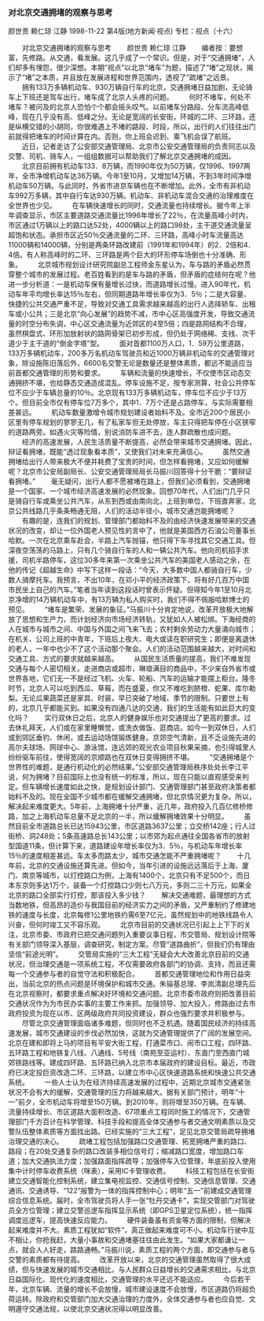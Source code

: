 ### 对北京交通拥堵的观察与思考
颜世贵  赖仁琼  江静
1998-11-22
第4版(地方新闻·视点)
专栏：视点（十六）

　　对北京交通拥堵的观察与思考
　　颜世贵  赖仁琼  江静
　　编者按：要想富，先修路。从交通，看发展。这几乎成了一个常识。但是，对于“交通拥堵”，人们却多有埋怨，很少深想。本期“视点”以北京“堵车”为题，描述了“堵”之现状，揭示了“堵”之本质，并且放在发展进程和世界范围内，透视了“疏堵”之远景。
　　拥有133万多辆机动车、930万辆自行车的北京，交通拥堵日益加剧，无论骑车上下班还是驾车出行，堵车成了北京人头疼的问题。
　　何时不堵车，何处不堵车？被问及的北京人恐怕个个都会摇头叹气。以前堵车分路段、分车流高峰低峰，现在几乎没有高、低峰之分。无论是宽阔的长安街，环城的二环、三环路，还是纵横交错的小胡同，你很难遇上不堵的路段、时段，所以，出行的人们往往出门前就得把堵车的时间计算在内。否则，你上班会迟到、乘飞机会误了航班。
　　近日，记者走访了公安部交通管理局、北京市公安交通管理局的负责同志以及交警、司机、骑车人，一组组数据可以帮助我们了解北京交通拥堵的成因。
　　北京目前拥有机动车133．8万辆，而1990年仅为50万辆，仅1996、1997两年，全市净增机动车达36万辆。今年1至10月，又增加14万辆，不到3年时间净增机动车50万辆。与此同时，外省市进京车辆也在不断增加。此外，全市有非机动车992万多辆，其中自行车达930万辆。机动车、非机动车混合交通的治理难度在全世界也少见。
　　在车辆快速增长的同时，交通流量也持续增长。据今年上半年调查显示，市区主要道路交通流量比1996年增长了22％，在流量高峰小时内，市区通过1万辆以上的路口达52处，4000辆以上的路口98处，主干道交通流量呈超饱和状态。承担市区近50％交通流量的二环、三环路，高峰小时车流量高达11000辆和14000辆，分别是两条环路改建前（1991年和1994年）的2．2倍和4．4倍。有人称高峰时的二环、三环路是两个巨大的环形停车场倒也十分准确、形象。
　　北京城市规划设计研究院副总工程师金东星认为，车与路的矛盾必然贯穿整个城市的发展过程。老百姓看到的是车与路的矛盾，但矛盾的症结何在呢？他进一步分析道：一是机动车保有量增长过快，而道路增长过慢。进入90年代，机动车年平均增长率达15％左右，但同期道路年增长率仅为3．5％；二是大容量、快捷的公共交通严重不足，导致对交通工具需求越来越高的出行人选择轿车、出租车或小公共；三是北京“向心发展”的趋势不减，市中心区高强度开发，导致交通流量的时空分布失调，中心区交通流量为近郊区的4至5倍；四是路网结构不合理，虽然棋盘式、环形加放射状的路网骨架已初步形成，但仍处于网络稀、支线、次干道少于主干道的“倒金字塔”型。
　　面对首都1100万人口，1．59万公里道路，133万多辆机动车，200多万名机动车驾驶员和近1000万辆非机动车的交通管理对象，除设施陈旧落后外，6600名交警无论是数量还是整体素质，都远不能适应当前首都交通管理的形势和要求。
　　车辆和流量的快速增长，不仅使市区动态交通拥挤不堪，也给静态交通造成混乱。停车设施不足，按专家测算，社会公共停车位不应少于车辆总量的10％。北京现有133万多辆机动车，停车位不应少于13万个。但目前全市仅有停车位7万多个，其中1．7万个还是占路停车，与实际需要相差甚远。
　　机动车数量激增令城市规划建设者始料不及。全市近200个居民小区里有停车规划的寥寥无几，有了私家车但无处停放，车主只得把车停在小区狭窄的道路两旁。如遇火灾等险情，别说消防车进不去，连人群疏散也成问题。
　　经济的高速发展，人民生活质量不断提高，必然会带来城市交通拥堵。因此，辩证看拥堵，既能“透过现象看本质”，又使我们对未来充满信心。
　　虽然交通拥堵给出行人带来极大不便并耗费了宝贵的时间，但怎样看拥堵，又应如何缓解呢？北京市公安局副局长、公安交通管理局局长马振川回答得十分干脆：“要辩证看拥堵。”
　　毫无疑问，出行人都不愿被堵在路上，但我们必须看到，交通拥堵是一个国家、一个城市经济高速发展的必然现象。回想70年代，人们出门几乎只是骑自行车或乘坐公共汽车，从东到西或由南向北，上班到单位，下班直奔家，北京公共线路几乎条条畅通无阻，人们的活动半径小，城市交通岂能拥堵呢？
　　有趣的是，连我们的规划、管理部门都始料不及的由经济快速发展带来的交通状况的改变，却让一位外国老人预见性的言中了，他就是美国西方石油公司董事长哈默。一次在北京乘车赴会，半路上汽车抛锚，他只得下车寻找其它交通工具。但深夜空荡荡的马路上，只有几个骑自行车的人和一辆公共汽车。他向司机招手求援，司机半路停车，这位30多年来第一次乘坐公共汽车的美国老人感动之余，在他的传记《超越生命》中写下这样一段话：“今天，大多数中国人都骑自行车，少数人骑摩托车。我预言，不出10年，在邓小平的经济政策下，将有好几百万中国市民坐上自己的汽车。”笔者当年读到这段话时曾表示怀疑。但得知今年1至10月北京净增的14万辆机动车中，有13万辆为私人购买时，我们不得不佩服哈默博士的预见。
　　“堵车是繁荣、发展的象征。”马振川十分肯定地说，改革开放极大地解放了思想和生产力，而计划经济向市场经济转轨，又犹如人人被松绑。下海经商的人在城市与城市之间、中国与外国之间飞来飞去；农村剩余劳动力大量涌向城市；在机关、公司上班的中青年，下班后上夜大、电大或读在职研究生；即便是离退休的老人，一年中也少不了这个活动那个聚会。人们的活动范围越来越大，对时间和交通工具、方式的要求就越来越高。
　　从国民生活质量的提高，我们不难发现交通与每个人密切相关。走进商店或超市，琳琅满目的商品中，不少来自外省市或世界各地，它们无一不是经过飞机、火车、轮船、汽车的运输才能摆上柜台。隆冬时节，北京人可以吃到西瓜、草莓，而在盛夏，你又不难吃到脐橙、蛇果、库尔勒梨。无论瓜果蔬菜还是家具、时装，早已突破了地域、季节的限制。只要世上有的，北京几乎都能买到。如果没有四通八达的交通，我们的生活能有如此巨大的变化吗？
　　实行双休日之后，北京人的健身娱乐也对交通提出了更高的要求。过去休礼拜天，人们或在家里睡懒觉，或洗衣做饭、逛商店。如今一到双休日，人们或到郊区垂钓、休闲，或去运动场馆锻炼健身。京郊空气清新，且不乏设施先进的高尔夫球场、网球中心、游泳馆，连远郊的观光农业项目秋果采摘，也引得城里人纷纷驱车前往，使得宽阔的京顺路也在双休日变得拥挤不堪。
　　“交通拥堵是个世界性的难题，是通行机动化的必然结果。”公安部交通管理局秩序处处长李江平说，何为拥堵？目前国际上也没有统一的标准，所以，现在只能以直观感受来判定。但车辆增长速度如此之快，是规划设计部门、交通管理部门甚至政府决策者都始料不及的。现在全国不少城市都在缓解交通拥堵，但北京情况更为复杂。所以，解决起来难度更大。5年前，上海拥堵十分严重，近几年，政府投入几百亿修桥修路，加之上海机动车总量不足北京的一半，所以缓解拥堵效果十分明显。
　　虽然目前全市道路总长已达15943公里，市区道路3637公里；立交桥142座；行人过街桥、洞248处；5条高速路总长143公里；以市郊为起点通往全国各省市的放射型国道11条，但计算下来，道路建设年增长率仅为3．5％，与机动车年增长率15％的速度相差甚远。车太多而路太少，城市交通怎能不严重拥堵呢？
　　十几年前，北京的交通设施还算先进。但如今，当年引进的设施远远落后于上海、厦门、南京等城市，以灯控路口为例，上海有1400个，北京只有不足500个，而日本东京则多达1万个，装备一个灯控路口少则七八万元，多则二三十万元，如果全北京的路口全部实行灯控，那该投入多少钱？
　　解决交通难题，最理想的方式当数地铁，但高昂的造价与我国目前的经济实力之间的矛盾，又严重制约了修建地铁的速度与长度，北京每修1公里地铁约需6至7亿元，虽然规划中的地铁线路令人兴奋，但何时竣工又不容乐观。
　　北京市目前的交通状况已引起上上下下的关注，北京市委、市政府已把交通问题列入重要议事日程，市交管局、规划设计院等有关部门领导深入基层，调查研究，制定方案。尽管“道路曲折”，但我们仍有理由坚信“前途光明”。
　　交管局实施的“三大工程”无疑会大大改善北京目前的交通状况，但治理交通是一项系统工程，不仅需要政府各部门的协调、支持，而且还需每一个交通参与者的自觉守法和积极配合。
　　首都交通管理地位和作用日益突出，当前北京的热点问题是环境保护和城市交通。朱镕基总理、李岚清副总理先后在北京视察时，都要求重点解决好环境和交通问题。北京市委市政府则把改善目前交通状况作为为市民办实事的主要工作来抓。加强领导、加大投入，修路由过去市政府投资为现在以市、区两级政府共同投资建设，群众也强烈要求并积极参与。
　　尽管北京交通管理面临诸多难题，但同时也不乏机遇。随着国民经济的持续高速发展，城市交通建设的步伐必然加快，这就为交通管理提供了广阔的发展空间。北京在建和即将上马的项目有平安大街工程，打通菜市口、闹市口工程，四环路、五环路工程和地铁复八线、八通线、5号线（南苑至亚运村）、东直门至西直门城郊铁路线等。建成四环路、五环路已纳入北京市本届政府的建设目标。最近，市政府已决定投巨资改造二环、三环路，以建立市中心区快速道路系统和快速公共交通系统。
　　一些人士认为在经济持续高速发展的过程中，近期北京城市交通紧张状况不会有大的缓解，交通管理的压力将越来越大。据有关部门预计，明年“十一”前夕，全市机动车将增至150万辆。到2010年，则将增至350万辆。在车辆、流量持续增长、市区道路大面积改造、67项重点工程同时施工的情况下，交通管理部门千方百计在科学管理、科技手段和提高全体交通参与者交通文明素质以及交警队伍整体素质等方面找出路。已经实施的“三大工程”，足见北京交管局疏导拥堵治理交通的决心。
　　疏堵工程包括加强路口交通管理、拓宽拥堵严重的路口、路段；在20处交通复杂的路口改装多相位信号灯；缩减路口宽度，增加路口车道；加大交通执法力度；加强路面指挥疏导；加强停车入位管理，年底前投入使用集中计时停车收费系统（咪表），采用IC卡管理收费。
　　科技工程包括在长安街建立交通智能化控制系统，建立集电视监控、交通信号控制、交通信息管理、交通通讯、交通诱导、“122”报警为一体的指挥控制中心；明年“五一”前建成交通管理综合信息系统。届时，全市驾驶员将人手一张“牡丹交通卡”，实现交管部门对驾驶员全方位管理；建立交警巡逻车指挥显示系统（即GPS卫星定位系统），统一指挥调度巡逻车，提高快速反应能力。
　　硬件装备虽有资金等方面的限制，但解决起来难度并不大。素质工程犹如“软件”，真正做起来难度可不小。机动车行驶中互不相让，你抢我赶，大量小事故和交通堵塞往往由此发生。“如果大家都谦让一点，就会人人好走，路路通畅。”马振川说，素质工程的两个方面，即交通参与者与交警的素质都有待提高。
　　改革开放以来，北京的交通管理虽然取得了很大成绩，但与快速发展的城市交通相比，与人民群众日益增长的交通需求相比，与北京日益国际化、现代化的速度相比，交通管理的水平还远不能适应。
　　今后若干年，北京车辆、流量的增长不会放慢，城市建设速度不会放慢，市区道路仍将超负荷运转。除政府和交管部门加大交通治理的力度外，全体交通参与者也应自觉、文明遵守交通法规，以使北京交通状况得以明显改善。

